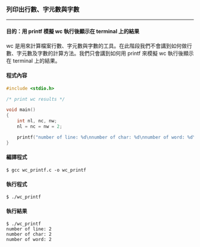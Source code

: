 ### 列印出行數、字元數與字數
---

#### 目的：用 printf 模擬 wc 執行後顯示在 terminal 上的結果

wc 是用來計算檔案行數、字元數與字數的工具。在此階段我們不會講到如何做行數、字元數及字數的計算方法。我們只會講到如何用 printf 來模擬 wc 執行後顯示在 terminal 上的結果。

#### 程式內容
```c
#include <stdio.h>

/* print wc results */

void main()
{
    int nl, nc, nw;
    nl = nc = nw = 2;

    printf("number of line: %d\nnumber of char: %d\nnumber of word: %d\n", nl, nc, nw);
}
```

#### 編譯程式
```
$ gcc wc_printf.c -o wc_printf 
```

#### 執行程式
```
$ ./wc_printf
```

#### 執行結果
```
$ ./wc_printf 
number of line: 2
number of char: 2
number of word: 2
```